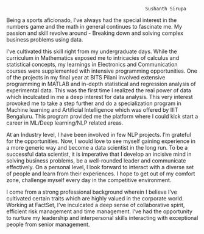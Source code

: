                                                        Sushanth Sirupa

Being a sports aficionado, I’ve always had the special interest in the numbers game and the math in general continues to fascinate me. My passion and skill revolve around - Breaking down and solving complex business problems using data. 

I’ve cultivated this skill right from my undergraduate days. While the curriculum in Mathematics exposed me to intricacies of calculus and statistical concepts, my learnings in Electronics and Communication courses were supplemented with intensive programming opportunities. One of the projects in my final year at BITS Pilani involved extensive programming in MATLAB and in-depth statistical and regression analysis of experimental data. This was the first time I realized the real power of data which inculcated in me a deep interest for data analysis. This very interest provoked me to take a step further and do a specialization program in Machine learning and Artificial Intelligence which was offered by IIIT Bengaluru. This program provided me the platform where I could kick start a career in ML/Deep learning/NLP related areas.

At an Industry level, I have been involved in few NLP projects. I’m grateful for the opportunities. Now, I would love to see myself gaining experience in a more generic way and become a data scientist in the long run. To be a successful data scientist, it is imperative that I develop an incisive mind in solving business problems, be a well-rounded leader and communicate effectively. On a personal level, I look forward to interact with a diverse set of people and learn from their experiences. I hope to get out of my comfort zone, challenge myself every day in the competitive environment.
 
I come from a strong professional background wherein I believe I’ve cultivated certain traits which are highly valued in the corporate world. Working at FactSet, I’ve inculcated a deep sense of collaborative spirit, efficient risk management and time management. I’ve had the opportunity to nurture my leadership and interpersonal skills interacting with exceptional people from senior management.


<!---
sushanth0903/sushanth0903 is a ✨ special ✨ repository because its `README.md` (this file) appears on your GitHub profile.
You can click the Preview link to take a look at your changes.
--->
